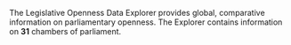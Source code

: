 The Legislative Openness Data Explorer provides global, comparative information on parliamentary openness. The Explorer contains information on **31** chambers of parliament.
